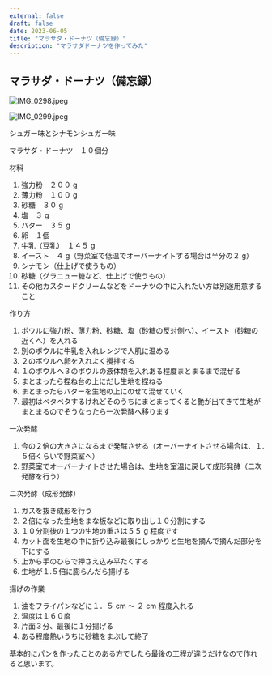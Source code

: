 ```yaml
---
external: false
draft: false
date: 2023-06-05
title: "マラサダ・ドーナツ（備忘録）"
description: "マラサダドーナツを作ってみた"
---
```


## マラサダ・ドーナツ（備忘録）

![IMG_0298.jpeg](/images/IMG_0298.jpeg)

![IMG_0299.jpeg](/images/IMG_0299.jpeg)

シュガー味とシナモンシュガー味

マラサダ・ドーナツ　１０個分

材料

1. 強力粉　２００ g
2. 薄力粉　１００ g
3. 砂糖　３０ g
4. 塩　３ g
5. バター　３５ g
6. 卵　１個
7. 牛乳（豆乳）　１４５ g
8. イースト　４ g（野菜室で低温でオーバーナイトする場合は半分の２ g）
9. シナモン（仕上げで使うもの）
10. 砂糖（グラニュー糖など、仕上げで使うもの）
11. その他カスタードクリームなどをドーナツの中に入れたい方は別途用意すること

作り方

1. ボウルに強力粉、薄力粉、砂糖、塩（砂糖の反対側へ）、イースト（砂糖の近くへ）を入れる
2. 別のボウルに牛乳を入れレンジで人肌に温める
3. ２のボウルへ卵を入れよく攪拌する
4. １のボウルへ３のボウルの液体類を入れある程度まとまるまで混ぜる
5. まとまったら捏ね台の上にだし生地を捏ねる
6. まとまったらバターを生地の上にのせて混ぜていく
7. 最初はベタベタするけれどそのうちにまとまってくると艶が出てきて生地がまとまるのでそうなったら一次発酵へ移ります

一次発酵

1. 今の２倍の大きさになるまで発酵させる（オーバーナイトさせる場合は、１.５倍くらいで野菜室へ）
2. 野菜室でオーバーナイトさせた場合は、生地を室温に戻して成形発酵（二次発酵を行う）

二次発酵（成形発酵）

1. ガスを抜き成形を行う
2. ２倍になった生地をまな板などに取り出し１０分割にする
3. １０分割後の１つの生地の重さは５５ g 程度です
4. カット面を生地の中に折り込み最後にしっかりと生地を摘んで摘んだ部分を下にする
5. 上から手のひらで押さえ込み平たくする
6. 生地が１.５倍に膨らんだら揚げる

揚げの作業

1. 油をフライパンなどに１．５ cm 〜 ２ cm 程度入れる
2. 温度は１６０度
3. 片面３分、最後に１分揚げる
4. ある程度熱いうちに砂糖をまぶして終了

基本的にパンを作ったことのある方でしたら最後の工程が違うだけなので作れると思います。
